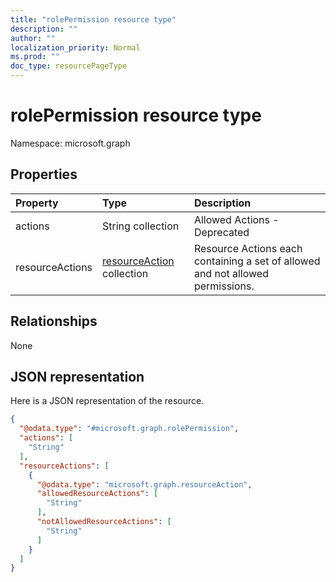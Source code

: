 ```yaml
---
title: "rolePermission resource type"
description: ""
author: ""
localization_priority: Normal
ms.prod: ""
doc_type: resourcePageType
---
```


# rolePermission resource type


Namespace: microsoft.graph



## Properties
|Property|Type|Description|
|:---|:---|:---|
|actions|String collection|Allowed Actions - Deprecated|
|resourceActions|[resourceAction](../resources/resourceaction.md) collection|Resource Actions each containing a set of allowed and not allowed permissions.|

## Relationships
None

## JSON representation
Here is a JSON representation of the resource.
<!-- {
  "blockType": "resource",
  "@odata.type": "microsoft.graph.rolePermission"
}
-->
``` json
{
  "@odata.type": "#microsoft.graph.rolePermission",
  "actions": [
    "String"
  ],
  "resourceActions": [
    {
      "@odata.type": "microsoft.graph.resourceAction",
      "allowedResourceActions": [
        "String"
      ],
      "notAllowedResourceActions": [
        "String"
      ]
    }
  ]
}
```


